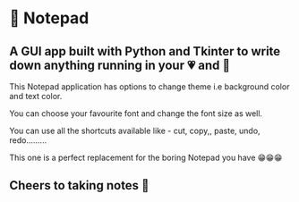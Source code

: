 # 📘 Notepad

## A GUI app built with Python and Tkinter to write down anything running in your 💗 and 🧠

This Notepad application has options to change theme i.e background color and text color.

You can choose your favourite font and change the font size as well.

You can use all the shortcuts available like - cut, copy,, paste, undo, redo.........

This one is a perfect replacement for the boring Notepad you have 😁😁😁

## Cheers to taking notes 🥂

